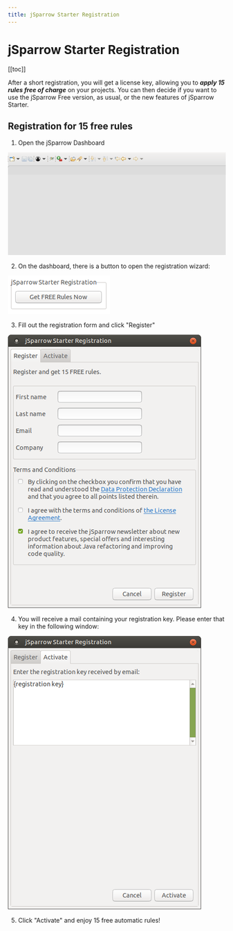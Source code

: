 ```yaml
---
title: jSparrow Starter Registration
---
```


# jSparrow Starter Registration

[[toc]]

After a short registration, you will get a license key, allowing you to ***apply 15 rules free of charge*** on your projects. You can then decide if you want to use the jSparrow Free version, as usual, or the new features of jSparrow Starter.

## Registration for 15 free rules

1. Open the jSparrow Dashboard

[ ![Open the dashboard](/img/eclipse/release_notes/2-7-0-open-dashboard.gif) ](/img/eclipse/release_notes/2-7-0-open-dashboard.gif)

2. On the dashboard, there is a button to open the registration wizard:

[ ![Installing jSparrow](/img/eclipse/jsparrow_open_registration.png) ](/img/eclipse/jsparrow_open_registration.png)

3. Fill out the registration form and click "Register"

[ ![Installing jSparrow](/img/eclipse/jsparrow_registration.png) ](/img/eclipse/jsparrow_registration.png)

4. You will receive a mail containing your registration key. Please enter that key in the following window:

[ ![Installing jSparrow](/img/eclipse/jsparrow_activation.png) ](/img/eclipse/jsparrow_activation.png)

5. Click "Activate" and enjoy 15 free automatic rules!
